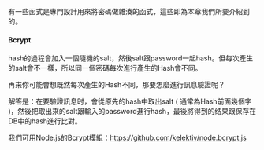 有一些函式是專門設計用來將密碼做雜湊的函式，這些即為本章我們所要介紹到的。

#### Bcrypt

hash的過程會加入一個隨機的salt，然後salt跟password一起hash。但每次產生的salt會不一樣，所以同一個密碼每次進行產生的Hash會不同。

再來你可能會想既然每次產生的Hash不同，那要怎麼進行訊息驗證呢？

解答是：在要驗證訊息时，會從原先的hash中取出salt \( 通常為Hash前面幾個字 \)，然後把取出來的salt跟輸入的password進行hash，最後將得到的结果跟保存在DB中的hash進行比對。



我們可用Node.js的Bcrypt模組：https://github.com/kelektiv/node.bcrypt.js

